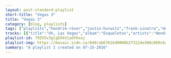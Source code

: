 ```yaml
---
layout: post-standard-playlist
short-title: "Vegas 3"
title: "Vegas 3"
category: [blog, playlists]
tags: ["playlists","hendrik-röver","justin-hurwitz","frank-sinatra","dean-martin","frank-sinatra","hank-levy","louis-prima,-keely-smith","louis-prima,-keely-smith","louis-prima,-keely-smith","the-futureheads"]
tracks: [{"title":"Uh, Las Vegas","album":"Esqueletos","artists":"Hendrik Röver"},{"title":"Practicing","album":"Whiplash (Original Motion Picture Soundtrack)","artists":"Justin Hurwitz"},{"title":"Come Dance With Me - 1998 Remastered","album":"Come Dance With Me! (Remastered)","artists":"Frank Sinatra"},{"title":"You're Nobody 'Til Somebody Loves You - 1997 - Remastered","album":"Dino: The Essential Dean Martin","artists":"Dean Martin"},{"title":"Luck Be A Lady - Remastered ) [The Frank Sinatra Collection]","album":"Nothing But The Best [The Frank Sinatra Collection]","artists":"Frank Sinatra"},{"title":"Whiplash","album":"Whiplash (Original Motion Picture Soundtrack)","artists":"Hank Levy"},{"title":"Them There Eyes/Honeysuckle Rose","album":"Live From Las Vegas","artists":"Louis Prima, Keely Smith"},{"title":"Too Marvelous For Words","album":"Live From Las Vegas","artists":"Louis Prima, Keely Smith"},{"title":"Don't Take Your Love From Me","album":"Live From Las Vegas","artists":"Louis Prima, Keely Smith"},{"title":"Sun Goes Down","album":"The Chaos","artists":"The Futureheads"}]
playlist-id: 79ZV5v3glgEXkVjadYhxaj
playlist-img: https://mosaic.scdn.co/640/ab67616d0000b27312de300c089c6ae9a27514a5ab67616d0000b27352fc3755a423df267c8b6cbfab67616d0000b2737167de1e674916f63defe96cab67616d0000b27375030531b99f5060604cb0de
summary: "A playlist I created on 07-25-2016"
---
```

